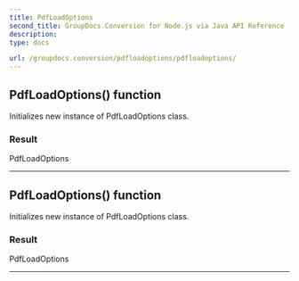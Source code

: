 ```yaml
---
title: PdfLoadOptions
second_title: GroupDocs.Conversion for Node.js via Java API Reference
description: 
type: docs

url: /groupdocs.conversion/pdfloadoptions/pdfloadoptions/
---
```


## PdfLoadOptions() function

 Initializes new instance of  PdfLoadOptions class.
 

### Result
PdfLoadOptions


---


## PdfLoadOptions() function

 Initializes new instance of  PdfLoadOptions class.
 

### Result
PdfLoadOptions


---


